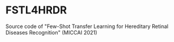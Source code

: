 # FSTL4HRDR
Source code of "Few-Shot Transfer Learning for Hereditary Retinal Diseases Recognition" (MICCAI 2021)
